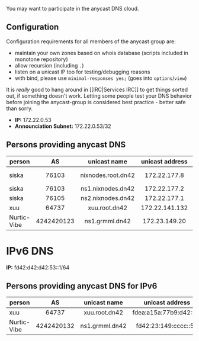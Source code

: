 You may want to participate in the anycast DNS cloud.

## Configuration

Configuration requirements for all members of the anycast group are:
 * maintain your own zones based on whois database (scripts included in monotone repository)
 * allow recursion (including `.`)
 * listen on a unicast IP too for testing/debugging reasons
 * with bind, please use ```minimal-responses yes;``` (goes into ```options```/```view```)

It is _really_ good to hang around in [[IRC|Services IRC]] to get things sorted out, if something doesn't work. Letting some people test your DNS behavior before joining the anycast-group is considered best practice - better safe than sorry.

 * **IP:** 172.22.0.53
 * **Announciation Subnet:** 172.22.0.53/32

## Persons providing anycast DNS

| **person**     | **AS** | **unicast name**   | **unicast address** | **comments**       |
|----------------|:------:|:------------------:|:-------------------:|--------------------|
| siska          | 76103  | nixnodes.root.dn42 | 172.22.177.8        | authoritative only |
| siska          | 76103  | ns1.nixnodes.dn42  | 172.22.177.2        | caching            |
| siska          | 76105  | ns2.nixnodes.dn42  | 172.22.177.1        | caching            |
| xuu         | 64737     | xuu.root.dn42      | 172.22.141.132      |
| Nurtic-Vibe | 4242420123 | ns1.grmml.dn42    | 172.23.149.20       | authorative

# IPv6 DNS

**IP:** fd42:d42:d42:53::1/64

## Persons providing anycast DNS for IPv6

| **person**     | **AS** | **unicast name**   | **unicast address**     | **comments**    |
|----------------|:------:|:------------------:|:-----------------------:|-----------------|
| xuu            | 64737  | xuu.root.dn42      | fdea:a15a:77b9:d42::53  |             |
| Nurtic-Vibe    | 4242420132 | ns1.grmml.dn42 | fd42:23:149:cccc::53    |             |